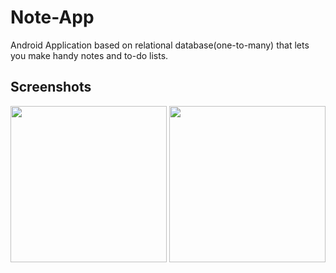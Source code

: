 
# Note-App

Android Application based on relational database(one-to-many) that lets you make handy notes and to-do lists.


## Screenshots

<img src="https://github.com/vkukretiwork/Note-App/assets/81283669/e2f6eb23-4180-4eb7-8e6d-5635e2a0edcf" width="250">  
<img src="https://github.com/vkukretiwork/Note-App/assets/81283669/d8c8cdff-0ebe-48ce-8945-6eea964736bf" width="250">

